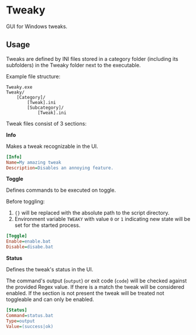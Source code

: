 # Tweaky
GUI for Windows tweaks.

## Usage

Tweaks are defined by INI files stored in a category folder (including its subfolders) in the Tweaky folder next to the executable.

Example file structure:

```
Tweaky.exe
Tweaky/
    [Category]/
        [Tweak].ini
        [Subcategory]/
            [Tweak].ini
```

Tweak files consist of 3 sections:

**Info**

Makes a tweak recognizable in the UI.

```ini
[Info]
Name=My amazing tweak
Description=Disables an annoying feature.
```

**Toggle**

Defines commands to be executed on toggle.

Before toggling:
1. `{}` will be replaced with the absolute path to the script directory.
2. Environment variable `TWEAKY` with value `0` or `1` indicating new state will be set for the started process.

```ini
[Toggle]
Enable=enable.bat
Disable=disabe.bat
```

**Status**

Defines the tweak's status in the UI.

The command's output (`output`) or exit code (`code`) will be checked against the provided Regex value. If there is a match the tweak will be considered enabled. If the section is not present the tweak will be treated not toggleable and can only be enabled.

```ini
[Status]
Command=status.bat
Type=output
Value=(success|ok)
```
